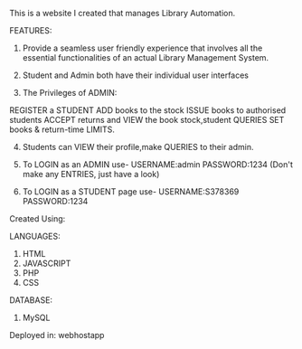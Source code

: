This is a website I created that manages Library Automation. 

FEATURES: 

1. Provide a seamless user friendly experience that involves all the essential functionalities of an actual Library Management System.

2. Student and Admin both have their individual user interfaces

3. The Privileges of ADMIN:

REGISTER a STUDENT
ADD books to the stock 
ISSUE books to authorised students
ACCEPT returns and 
VIEW the book stock,student QUERIES
SET books & return-time LIMITS.

4. Students can VIEW their profile,make QUERIES to their admin.

5. To LOGIN as an ADMIN use- USERNAME:admin PASSWORD:1234
(Don't make any ENTRIES, just have a look)

6. To LOGIN as a STUDENT page use- USERNAME:S378369 PASSWORD:1234

Created Using:

LANGUAGES:

1. HTML
2. JAVASCRIPT 
3. PHP
4. CSS

DATABASE:

1. MySQL 

Deployed in: webhostapp
